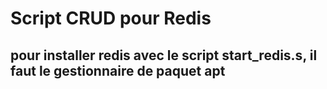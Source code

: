 <h1>Script CRUD pour Redis</h1>
<h2>pour installer redis avec le script start_redis.s, il faut le gestionnaire de paquet apt</h2>
